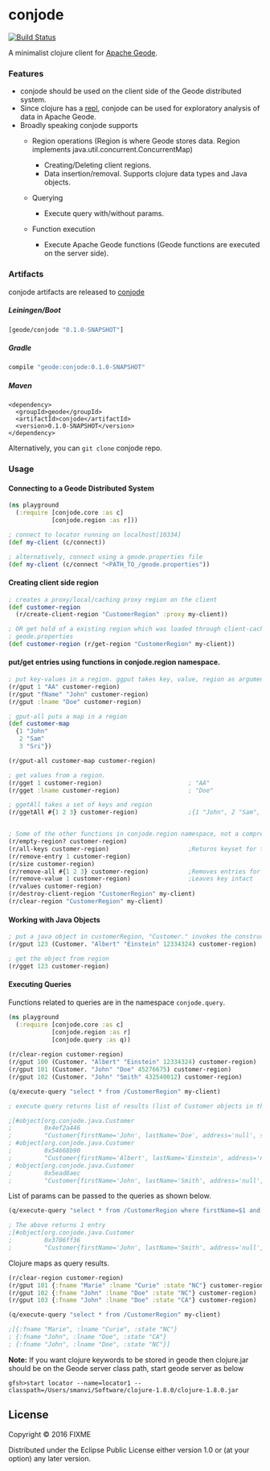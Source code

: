# conjode

[![Build Status](https://travis-ci.org/srikanthmanvi/conjode.svg?branch=master)](https://travis-ci.org/srikanthmanvi/conjode)

A minimalist clojure client for [Apache Geode](http://geode.apache.org/).

### Features

- conjode should be used on the client side of the Geode distributed system.
- Since clojure has a [repl](https://en.wikipedia.org/wiki/Read%E2%80%93eval%E2%80%93print_loop), conjode can be used for exploratory  analysis of data in Apache Geode. 
- Broadly speaking conjode supports
   - Region operations (Region is where Geode stores data. Region implements java.util.concurrent.ConcurrentMap)
        - Creating/Deleting client regions.
        - Data insertion/removal. Supports clojure data types and Java objects.
        
    - Querying
        - Execute query with/without params.

    - Function execution
        - Execute Apache Geode functions (Geode functions are executed on the server side).
   


### Artifacts

conjode artifacts are released to [conjode](https://clojars.org/geode/conjode)

##### Leiningen/Boot

```clojure
[geode/conjode "0.1.0-SNAPSHOT"]
```
##### Gradle

```gradle
compile "geode:conjode:0.1.0-SNAPSHOT"
```

##### Maven

```maven
<dependency>
  <groupId>geode</groupId>
  <artifactId>conjode</artifactId>
  <version>0.1.0-SNAPSHOT</version>
</dependency>
```

Alternatively, you can `git clone` conjode repo.

### Usage

#### Connecting to a Geode Distributed System

```clojure
(ns playground
  (:require [conjode.core :as c]
            [conjode.region :as r]))

; connect to locator running on localhost[10334]
(def my-client (c/connect))

; alternatively, connect using a geode.properties file
(def my-client (c/connect "<PATH_TO_/geode.properties"))

```

#### Creating client side region

```clojure
; creates a proxy/local/caching proxy region on the client
(def customer-region
  (r/create-client-region "CustomerRegion" :proxy my-client))

; OR get hold of a existing region which was loaded through client-cache.xml via
; geode.properties
(def customer-region (r/get-region "CustomerRegion" my-client))

```

#### put/get entries using functions in conjode.region namespace.

```clojure
; put key-values in a region. ggput takes key, value, region as arguments.
(r/gput 1 "AA" customer-region)
(r/gput "fName" "John" customer-region)
(r/gput :lname "Doe" customer-region)

; gput-all puts a map in a region
(def customer-map
  {1 "John"
   2 "Sam"
   3 "Sri"})

(r/gput-all customer-map customer-region)

; get values from a region.
(r/gget 1 customer-region)                        ; "AA"
(r/gget :lname customer-region)                   ; "Doe"

; ggetAll takes a set of keys and region
(r/ggetAll #{1 2 3} customer-region)              ;{1 "John", 2 "Sam", 3 "Sri"}


; Some of the other functions in conjode.region namespace, not a comprehensive list
(r/empty-region? customer-region)
(r/all-keys customer-region)                      ;Returns keyset for the region
(r/remove-entry 1 customer-region)
(r/size customer-region)
(r/remove-all #{1 2 3} customer-region)           ;Removes entries for the keys
(r/remove-value 1 customer-region)                ;Leaves key intact
(r/values customer-region)
(r/destroy-client-region "CustomerRegion" my-client)
(r/clear-region "CustomerRegion" my-client)

```

#### Working with Java Objects

```clojure
; put a java object in customerRegion, "Customer." invokes the constructor of Customer
(r/gput 123 (Customer. "Albert" "Einstein" 12334324) customer-region)

; get the object from region
(r/gget 123 customer-region)

```

#### Executing Queries

Functions related to queries are in the namespace `conjode.query`.

```clojure
(ns playground
  (:require [conjode.core :as c]
            [conjode.region :as r]
            [conjode.query :as q))
            
(r/clear-region customer-region)
(r/gput 100 (Customer. "Albert" "Einstein" 12334324) customer-region)
(r/gput 101 (Customer. "John" "Doe" 45276675) customer-region)
(r/gput 102 (Customer. "John" "Smith" 432540012) customer-region)

(q/execute-query "select * from /CustomerRegion" my-client)

; execute query returns list of results (list of Customer objects in the above case)

;[#object[org.conjode.java.Customer
;         0x4ef2a446
;         "Customer{firstName='John', lastName='Doe', address='null', state='null', age=0, ssn=45276675}"]
; #object[org.conjode.java.Customer
;         0x54668b90
;         "Customer{firstName='Albert', lastName='Einstein', address='null', state='null', age=0, ssn=12334324}"]
; #object[org.conjode.java.Customer
;         0x5ead8aec
;         "Customer{firstName='John', lastName='Smith', address='null', state='null', age=0, ssn=432540012}"]]

```

List of params can be passed to the queries as shown below.

```clojure
(q/execute-query "select * from /CustomerRegion where firstName=$1 and lastName=$2" ["John" "Smith"] my-client)

; The above returns 1 entry
;[#object[org.conjode.java.Customer
;         0x3706ff36
;         "Customer{firstName='John', lastName='Smith', address='null', state='null', age=0, ssn=432540012}"]]


```

Clojure maps as query results.

```clojure
(r/clear-region customer-region)
(r/gput 101 {:fname "Marie" :lname "Curie" :state "NC"} customer-region)
(r/gput 102 {:fname "John" :lname "Doe" :state "NC"} customer-region)
(r/gput 103 {:fname "John" :lname "Doe" :state "CA"} customer-region)

(q/execute-query "select * from /CustomerRegion" my-client)

;[{:fname "Marie", :lname "Curie", :state "NC"}
; {:fname "John", :lname "Doe", :state "CA"}
; {:fname "John", :lname "Doe", :state "NC"}]
```

**Note:** If you want clojure keywords to be stored in geode then clojure.jar should be on the Geode server class path, start geode server as below

```shell
gfsh>start locator --name=locator1 --classpath=/Users/smanvi/Software/clojure-1.8.0/clojure-1.8.0.jar
```


## License

Copyright © 2016 FIXME

Distributed under the Eclipse Public License either version 1.0 or (at
your option) any later version.
